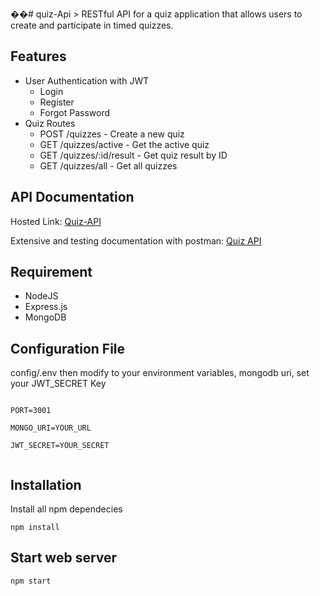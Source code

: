 ��#   q u i z - A p i 
 
 >  RESTful API for a quiz application that allows users to create and participate in timed quizzes. 

## Features

- User Authentication with JWT 
  - Login  
  - Register
  - Forgot Password
- Quiz Routes
  -  POST /quizzes - Create a new quiz
  -  GET /quizzes/active - Get the active quiz
  -  GET /quizzes/:id/result - Get quiz result by ID
  -  GET /quizzes/all - Get all quizzes

## API Documentation

Hosted Link: [Quiz-API](https://quiz-api-2ee5.onrender.com)

Extensive and testing documentation with postman: [Quiz API](https://documenter.getpostman.com/view/24632237/2s9YkrbLCB)


## Requirement

- NodeJS
- Express.js 
- MongoDB

## Configuration File

config/.env then modify to your environment variables, mongodb uri, set your JWT_SECRET Key

```ENV

PORT=3001

MONGO_URI=YOUR_URL

JWT_SECRET=YOUR_SECRET
 
```
 
## Installation

Install all npm dependecies

```console
npm install
```

## Start web server

```console
npm start
```

